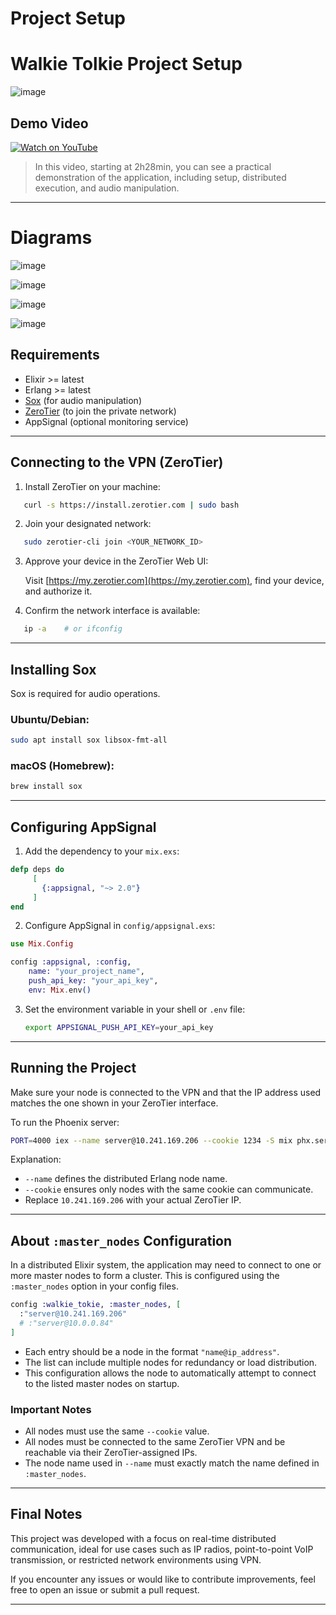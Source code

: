 # Project Setup

# Walkie Tolkie Project Setup
![image](https://github.com/user-attachments/assets/89517937-8793-4c92-a7d5-c9ae2f822c74)

## Demo Video

[![Watch on YouTube](https://img.youtube.com/vi/S9ut16B4iA0/0.jpg)](https://youtu.be/S9ut16B4iA0?start=8898&end=10687)

> In this video, starting at 2h28min, you can see a practical demonstration of the application, including setup, distributed execution, and audio manipulation.

---

# Diagrams 
![image](https://github.com/user-attachments/assets/79eaab1e-0fd9-4f86-9011-6c924a43db7b)

![image](https://github.com/user-attachments/assets/d8b3dabe-a931-4fa9-80df-fa1ae0359d06)

![image](https://github.com/user-attachments/assets/15c4b31c-3dec-4f69-b48d-f040926d8898)

![image](https://github.com/user-attachments/assets/a7b2f5a2-6e04-4f7b-ab98-01d49a9870f5)

## Requirements

* Elixir >= latest
* Erlang >= latest
* [Sox](http://sox.sourceforge.net/) (for audio manipulation)
* [ZeroTier](https://www.zerotier.com/) (to join the private network)
* AppSignal (optional monitoring service)

---

## Connecting to the VPN (ZeroTier)

1. Install ZeroTier on your machine:

```bash
   curl -s https://install.zerotier.com | sudo bash
```

2. Join your designated network:

```bash
   sudo zerotier-cli join <YOUR_NETWORK_ID>
```

3. Approve your device in the ZeroTier Web UI:

   Visit [https://my.zerotier.com](https://my.zerotier.com), find your device, and authorize it.

4. Confirm the network interface is available:

```bash
   ip -a    # or ifconfig
```

---

## Installing Sox

Sox is required for audio operations.

### Ubuntu/Debian:

```bash
sudo apt install sox libsox-fmt-all
```

### macOS (Homebrew):

```bash
brew install sox
```

---

## Configuring AppSignal

1. Add the dependency to your `mix.exs`:

```elixir
defp deps do
     [
       {:appsignal, "~> 2.0"}
     ]
end
```

2. Configure AppSignal in `config/appsignal.exs`:

```elixir
use Mix.Config

config :appsignal, :config,
    name: "your_project_name",
    push_api_key: "your_api_key",
    env: Mix.env()
```

3. Set the environment variable in your shell or `.env` file:

   ```bash
   export APPSIGNAL_PUSH_API_KEY=your_api_key
   ```

---

## Running the Project

Make sure your node is connected to the VPN and that the IP address used matches the one shown in your ZeroTier interface.

To run the Phoenix server:

```bash
PORT=4000 iex --name server@10.241.169.206 --cookie 1234 -S mix phx.server
```

Explanation:

* `--name` defines the distributed Erlang node name.
* `--cookie` ensures only nodes with the same cookie can communicate.
* Replace `10.241.169.206` with your actual ZeroTier IP.

---

## About `:master_nodes` Configuration

In a distributed Elixir system, the application may need to connect to one or more master nodes to form a cluster. This is configured using the `:master_nodes` option in your config files.

```elixir
config :walkie_tokie, :master_nodes, [
  :"server@10.241.169.206"
  # :"server@10.0.0.84"
]
```

* Each entry should be a node in the format `"name@ip_address"`.
* The list can include multiple nodes for redundancy or load distribution.
* This configuration allows the node to automatically attempt to connect to the listed master nodes on startup.

### Important Notes

* All nodes must use the same `--cookie` value.
* All nodes must be connected to the same ZeroTier VPN and be reachable via their ZeroTier-assigned IPs.
* The node name used in `--name` must exactly match the name defined in `:master_nodes`.

---

## Final Notes

This project was developed with a focus on real-time distributed communication, ideal for use cases such as IP radios, point-to-point VoIP transmission, or restricted network environments using VPN.

If you encounter any issues or would like to contribute improvements, feel free to open an issue or submit a pull request.

---
